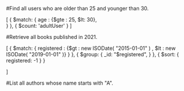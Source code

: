 #Find all users who are older than 25 and younger than 30.


[
  {
    $match: {
			age : {$gte : 25, $lt: 30},      
    }
  },
  {
    $count: 'adultUser'
  }
]


#Retrieve all books published in 2021.

[
  {
    $match: {
      registered : {$gt :  new ISODate( "2015-01-01" ) , $lt :  new ISODate( "2019-01-01" )}
    }
  },
  {
    $group: {
      _id: "$registered",
    }
  },
  {
    $sort: {
      registered: -1
    }
  }

]




#List all authors whose name starts with "A".